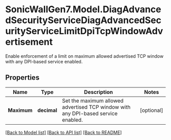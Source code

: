 # SonicWallGen7.Model.DiagAdvancedSecurityServiceDiagAdvancedSecurityServiceLimitDpiTcpWindowAdvertisement
Enable enforcement of a limit on maximum allowed advertised TCP window with any DPI-based service enabled.

## Properties

Name | Type | Description | Notes
------------ | ------------- | ------------- | -------------
**Maximum** | **decimal** | Set the maximum allowed advertised TCP window with any DPI-based service enabled. | [optional] 

[[Back to Model list]](../README.md#documentation-for-models) [[Back to API list]](../README.md#documentation-for-api-endpoints) [[Back to README]](../README.md)

